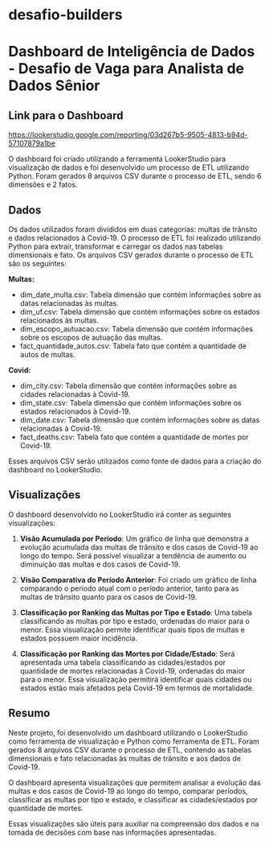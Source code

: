 # desafio-builders
# Dashboard de Inteligência de Dados - Desafio de Vaga para Analista de Dados Sênior

## Link para o Dashboard
https://lookerstudio.google.com/reporting/03d267b5-9505-4813-b94d-57107879a1be

O dashboard foi criado utilizando a ferramenta LookerStudio para visualização de dados e foi desenvolvido um processo de ETL utilizando Python. Foram gerados 8 arquivos CSV durante o processo de ETL, sendo 6 dimensões e 2 fatos.

## Dados

Os dados utilizados foram divididos em duas categorias: multas de trânsito e dados relacionados à Covid-19. O processo de ETL foi realizado utilizando Python para extrair, transformar e carregar os dados nas tabelas dimensionais e fato. Os arquivos CSV gerados durante o processo de ETL são os seguintes:

**Multas:**
- dim_date_multa.csv: Tabela dimensão que contém informações sobre as datas relacionadas às multas.
- dim_uf.csv: Tabela dimensão que contém informações sobre os estados relacionados às multas.
- dim_escopo_autuacao.csv: Tabela dimensão que contém informações sobre os escopos de autuação das multas.
- fact_quantidade_autos.csv: Tabela fato que contém a quantidade de autos de multas.

**Covid:**
- dim_city.csv: Tabela dimensão que contém informações sobre as cidades relacionadas à Covid-19.
- dim_state.csv: Tabela dimensão que contém informações sobre os estados relacionados à Covid-19.
- dim_date.csv: Tabela dimensão que contém informações sobre as datas relacionadas à Covid-19.
- fact_deaths.csv: Tabela fato que contém a quantidade de mortes por Covid-19.

Esses arquivos CSV serão utilizados como fonte de dados para a criação do dashboard no LookerStudio.

## Visualizações

O dashboard desenvolvido no LookerStudio irá conter as seguintes visualizações:

1. **Visão Acumulada por Período**: Um gráfico de linha que demonstra a evolução acumulada das multas de trânsito e dos casos de Covid-19 ao longo do tempo. Será possível visualizar a tendência de aumento ou diminuição das multas e dos casos de Covid-19.

2. **Visão Comparativa do Período Anterior**: Foi criado um gráfico de linha comparando o período atual com o período anterior, tanto para as multas de trânsito quanto para os casos de Covid-19.

3. **Classificação por Ranking das Multas por Tipo e Estado**: Uma tabela classificando as multas por tipo e estado, ordenadas do maior para o menor. Essa visualização permite identificar quais tipos de multas e estados possuem maior incidência.

4. **Classificação por Ranking das Mortes por Cidade/Estado**: Será apresentada uma tabela classificando as cidades/estados por quantidade de mortes relacionadas à Covid-19, ordenadas do maior para o menor. Essa visualização permitirá identificar quais cidades ou estados estão mais afetados pela Covid-19 em termos de mortalidade.

## Resumo

Neste projeto, foi desenvolvido um dashboard utilizando o LookerStudio como ferramenta de visualização e Python como ferramenta de ETL. Foram gerados 8 arquivos CSV durante o processo de ETL, contendo as tabelas dimensionais e fato relacionadas às multas de trânsito e aos dados de Covid-19. 

O dashboard apresenta visualizações que permitem analisar a evolução das multas e dos casos de Covid-19 ao longo do tempo, comparar períodos, classificar as multas por tipo e estado, e classificar as cidades/estados por quantidade de mortes. 

Essas visualizações são úteis para auxiliar na compreensão dos dados e na tomada de decisões com base nas informações apresentadas.
